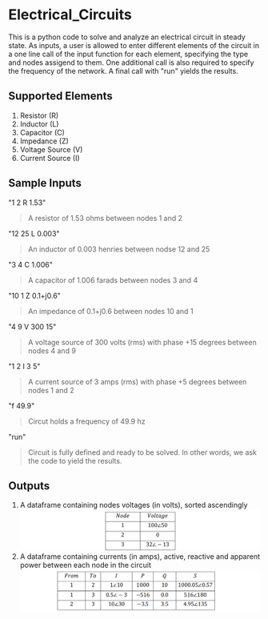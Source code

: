 # Electrical_Circuits
This is a python code to solve and analyze an electrical circuit in steady state.
As inputs, a user is allowed to enter different elements of the circuit in a one line call of the input function for each element, specifying the type and nodes assigend to them. One additional call is also required to specify the frequency of the network. A final call with "run" yields the results.

## Supported Elements
1. Resistor (R)
2. Inductor (L)
3. Capacitor (C)
4. Impedance (Z)
5. Voltage Source (V)
6. Current Source (I)

## Sample Inputs
"1 2 R 1.53"
> A resistor of 1.53 ohms between nodes 1 and 2

"12 25 L 0.003"
> An inductor of 0.003 henries between nodse 12 and 25

"3 4 C 1.006"
> A capacitor of 1.006 farads between nodes 3 and 4

"10 1 Z 0.1+j0.6"
> An impedance of 0.1+j0.6 between nodes 10 and 1

"4 9 V 300 15"
> A voltage source of 300 volts (rms) with phase +15 degrees between nodes 4 and 9

"1 2 I 3 5"
> A current source of 3 amps (rms) with phase +5 degrees between nodes 1 and 2

"f 49.9"
> Circut holds a frequency of 49.9 hz

"run"
> Circuit is fully defined and ready to be solved. In other words, we ask the code to yield the results.

## Outputs
1. A dataframe containing nodes voltages (in volts), sorted ascendingly
![df1](df1.png)
2. A dataframe containing currents (in amps), active, reactive and apparent power between each node in the circuit
![df2](df2.png)
